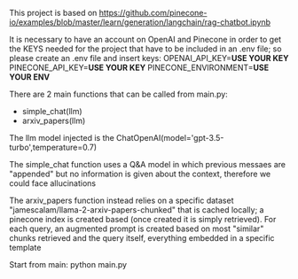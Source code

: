 This project is based on https://github.com/pinecone-io/examples/blob/master/learn/generation/langchain/rag-chatbot.ipynb

It is necessary to have an account on OpenAI and Pinecone in order to get the KEYS needed for the project that have to be included in an .env file; so please create an .env file and insert keys:
OPENAI_API_KEY=**USE YOUR KEY**
PINECONE_API_KEY=**USE YOUR KEY**
PINECONE_ENVIRONMENT=**USE YOUR ENV**

There are 2 main functions that can be called from main.py:

- simple_chat(llm)
- arxiv_papers(llm)

The llm model injected is the ChatOpenAI(model='gpt-3.5-turbo',temperature=0.7)

The simple_chat function uses a Q&A model in which previous messaes are "appended" but no information is given about the context, therefore we could face allucinations

The arxiv_papers function instead relies on a specific dataset "jamescalam/llama-2-arxiv-papers-chunked" that is cached locally; a pinecone index is created based (once created it is simply retrieved). For each query, an augmented prompt is created based on most "similar" chunks retrieved and the query itself, everything embedded in a specific template

Start from main: python main.py
